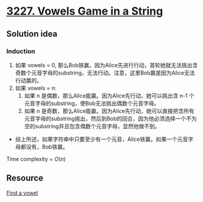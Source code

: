 # [3227. Vowels Game in a String](https://leetcode.com/problems/vowels-game-in-a-string/description/)

## Solution idea
### Induction
1. 如果 vowels = 0, 那么Bob铁赢。因为Alice先进行行动，首轮她就无法挑出含奇数个元音字母的substring，无法行动。注意，这里Bob赢是因为Alice无法行动赢的。
2. 如果 vowels = n:
    1. 如果 n 是偶数，那么Alice能赢。因为Alice先行动，她可以挑出含 n-1 个元音字母的substring，使Bob无法挑出偶数个元音字母。
    2. 如果 n 是奇数，那么Alice能赢。因为Alice先行动，她可以直接把含所有元音字母的substring挑出，然后到Bob的回合，因为他必须选择一个不为空的substring并且包含偶数个元音字母，显然他做不到。
* 综上所述，如果字符串中只要至少有一个元音，Alice铁赢。如果一个元音字母都没有，Bob铁赢。

Time complexity = $O(n)$

## Resource
[Find a vowel](https://leetcode.com/problems/vowels-game-in-a-string/solutions/5508944/find-a-vowel/)